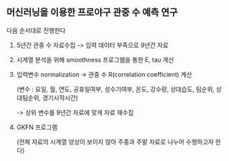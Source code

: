## 머신러닝을 이용한 프로야구 관중 수 예측 연구


다음 순서대로 진행한다

1. 5년간 관중 수 자료수집 -> 입력 데이터 부족으로 9년간 자료

2. 시계열 분석을 위해 smoothness 프로그램을 통한 E, tau 계산

3. 입력변수 normalization -> 관중 수 R(correlation coefficient) 계산

   (변수 : 요일, 월, 연도, 공휴일여부, 성수기여부, 온도, 강수량, 상대습도, 팀순위, 상대팀순위, 경기시작시간)
   
   -> 상위 변수를 9년간 자료에 맞게 자료 재수집

4. GKFN 프로그램

   (전체 자료의 시계열 양상이 보이지 않아 주중과 주말 자료로 나누어 수행하고자 한다)
